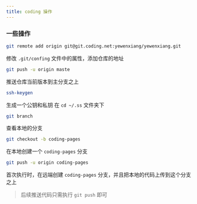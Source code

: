 ```yaml
---
title: coding 操作
---
```


### 一些操作
```bash
git remote add origin git@git.coding.net:yewenxiang/yewenxiang.git
```

修改 `.git/confing` 文件中的属性，添加仓库的地址

```bash
git push -u origin maste
```

推送仓库当前版本到主分支之上

```bash
ssh-keygen
```
生成一个公钥和私钥 在 `cd ~/.ss` 文件夹下

```bash
git branch
```
查看本地的分支

```bash
git checkout -b coding-pages
```
在本地创建一个 `coding-pages` 分支

```bash
git push -u origin coding-pages
```
首次执行时，在远端创建 `coding-pages` 分支，并且把本地的代码上传到这个分支之上

>
>后续推送代码只需执行 `git push` 即可
